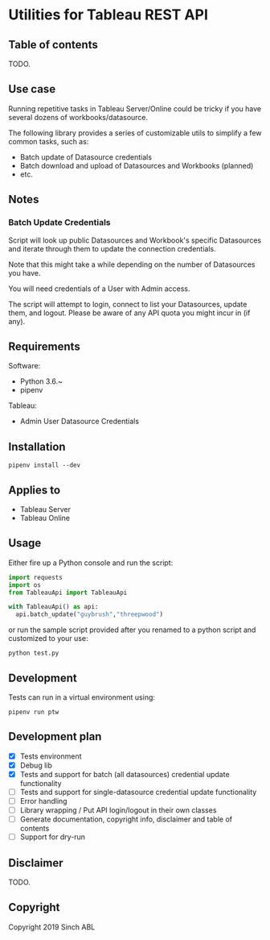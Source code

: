 # Utilities for Tableau REST API
## Table of contents
TODO.

## Use case
Running repetitive tasks in Tableau Server/Online could be tricky if you have several dozens of workbooks/datasource.

The following library provides a series of customizable utils to simplify a few common tasks, such as:
- Batch update of Datasource credentials
- Batch download and upload of Datasources and Workbooks (planned)
- etc.

## Notes
### Batch Update Credentials
Script will look up public Datasources and Workbook's specific Datasources and iterate through them to update the connection credentials.

Note that this might take a while depending on the number of Datasources you have.

You will need credentials of a User with Admin access.

The script will attempt to login, connect to list your Datasources, update them, and logout. Please be aware of any API quota you might incur in (if any).

## Requirements
Software:
- Python 3.6.~
- pipenv

Tableau:
- Admin User Datasource Credentials

## Installation

```
pipenv install --dev
```

## Applies to
- Tableau Server
- Tableau Online

## Usage
Either fire up a Python console and run the script:
```python
import requests
import os
from TableauApi import TableauApi

with TableauApi() as api:
  api.batch_update("guybrush","threepwood")
```
or run the sample script provided after you renamed to a python script and customized to your use:
```
python test.py
```

## Development
Tests can run in a virtual environment using:
```
pipenv run ptw
```

## Development plan
- [x] Tests environment
- [x] Debug lib
- [x] Tests and support for batch (all datasources) credential update functionality
- [ ] Tests and support for single-datasource credential update functionality
- [ ] Error handling 
- [ ] Library wrapping / Put API login/logout in their own classes
- [ ] Generate documentation, copyright info, disclaimer and table of contents
- [ ] Support for dry-run

## Disclaimer
TODO.

## Copyright
Copyright 2019 Sinch ABL
